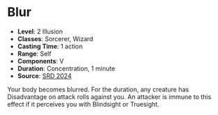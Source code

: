# Blur

- **Level**: 2 Illusion
- **Classes**: Sorcerer, Wizard
- **Casting Time**: 1 action
- **Range**: Self
- **Components**: V
- **Duration**: Concentration, 1 minute
- **Source**: [SRD 2024](../../../srds/SRD_2024.pdf)

Your body becomes blurred. For the duration, any creature has Disadvantage on attack rolls against you. An attacker is immune to this effect if it perceives you with Blindsight or Truesight.

